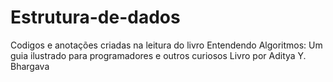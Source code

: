# Estrutura-de-dados
Codigos e anotações criadas na leitura do livro Entendendo Algoritmos: Um guia ilustrado para programadores e outros curiosos Livro por Aditya Y. Bhargava
